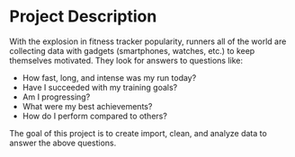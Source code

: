 # Project Description
With the explosion in fitness tracker popularity, runners all of the world are collecting data with gadgets (smartphones, watches, etc.) to keep themselves motivated. They look for answers to questions like:

* How fast, long, and intense was my run today?
* Have I succeeded with my training goals?
* Am I progressing?
* What were my best achievements?
* How do I perform compared to others?

The goal of this project is to create import, clean, and analyze data to answer the above questions.
